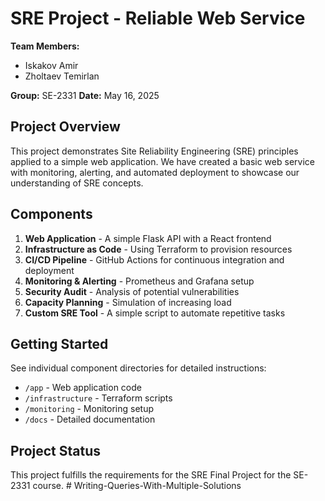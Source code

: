 # SRE Project - Reliable Web Service

**Team Members:**
- Iskakov Amir
- Zholtaev Temirlan

**Group:** SE-2331
**Date:** May 16, 2025

## Project Overview

This project demonstrates Site Reliability Engineering (SRE) principles applied to a simple web application. We have created a basic web service with monitoring, alerting, and automated deployment to showcase our understanding of SRE concepts.

## Components

1. **Web Application** - A simple Flask API with a React frontend
2. **Infrastructure as Code** - Using Terraform to provision resources
3. **CI/CD Pipeline** - GitHub Actions for continuous integration and deployment
4. **Monitoring & Alerting** - Prometheus and Grafana setup
5. **Security Audit** - Analysis of potential vulnerabilities
6. **Capacity Planning** - Simulation of increasing load
7. **Custom SRE Tool** - A simple script to automate repetitive tasks

## Getting Started

See individual component directories for detailed instructions:
- `/app` - Web application code
- `/infrastructure` - Terraform scripts
- `/monitoring` - Monitoring setup
- `/docs` - Detailed documentation

## Project Status

This project fulfills the requirements for the SRE Final Project for the SE-2331 course. #   W r i t i n g - Q u e r i e s - W i t h - M u l t i p l e - S o l u t i o n s  
 